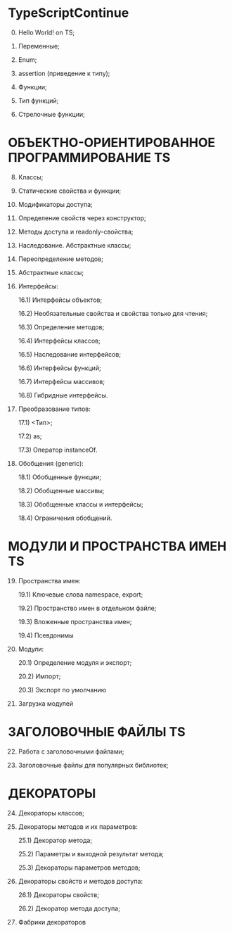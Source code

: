 # TypeScriptContinue 

0) Hello World! on TS;

1) Переменные;

2) Enum;

4) assertion (приведение к типу);

5) Функции;

6) Тип функций;

7) Стрелочные функции;

# ОБЪЕКТНО-ОРИЕНТИРОВАННОЕ ПРОГРАММИРОВАНИЕ TS

8) Классы;

9) Статические свойства и функции; 

10) Модификаторы доступа;

11) Определение свойств через конструктор;

12) Методы доступа и readonly-свойства;

13) Наследование. Абстрактные классы;

14) Переопределение методов;

15) Абстрактные классы;

16) Интерфейсы:

	16.1) Интерфейсы объектов;

	16.2) Необязательные свойства и свойства только для чтения;

	16.3) Определение методов;

	16.4) Интерфейсы классов;

	16.5) Наследование интерфейсов;

	16.6) Интерфейсы функций;

	16.7) Интерфейсы массивов;

	16.8) Гибридные интерфейсы.

17) Преобразование типов:
	
	17.1) <Тип>;

	17.2) as;

	17.3) Оператор instanceOf.

18) Обобщения (generic):

	18.1) Обобщенные функции;
	
	18.2) Обобщенные массивы;

	18.3) Обобщенные классы и интерфейсы;

	18.4) Ограничения обобщений.

# МОДУЛИ И ПРОСТРАНСТВА ИМЕН TS

19) Пространства имен:

	19.1) Ключевые слова namespace, export;

	19.2) Пространство имен в отдельном файле;

	19.3) Вложенные пространства имен;

	19.4) Псевдонимы

20) Модули:

	20.1) Определение модуля и экспорт;

	20.2) Импорт;

	20.3) Экспорт по умолчанию

21) Загрузка модулей

# ЗАГОЛОВОЧНЫЕ ФАЙЛЫ TS

22) Работа с заголовочными файлами;

23) Заголовочные файлы для популярных библиотек;

# ДЕКОРАТОРЫ

24) Декораторы классов;

25) Декораторы методов и их параметров:
	
	25.1) Декоратор метода;

	25.2) Параметры и выходной результат метода;

	25.3) Декораторы параметров методов;

26) Декораторы свойств и методов доступа:

	26.1) Декораторы свойств;

	26.2) Декоратор метода доступа;

27) Фабрики декораторов
